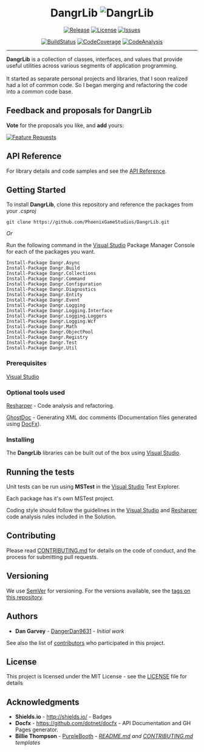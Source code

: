 
<!--
    This file Is generated using T4 Text Templates. Do Not Modify. 
    Make changes to T4 files directly.
-->



# <div style="text-align:center"> DangrLib ![DangrLib](https://raw.githubusercontent.com/PhoenixGameStudios/DangrLib/master/Images/Logo/skulllogo64.png) </div>

<div style="text-align:center">
<p>

[![Release](https://img.shields.io/github/release/PhoenixGameStudios/DangrLib.svg)](https://github.com/PhoenixGameStudios/DangrLib/releases)
[![License](https://img.shields.io/github/license/PhoenixGameStudios/DangrLib.svg)](https://github.com/PhoenixGameStudios/DangrLib/blob/master/LICENSE)
[![Issues](https://img.shields.io/github/issues-raw/PhoenixGameStudios/DangrLib.svg)](https://github.com/PhoenixGameStudios/DangrLib/issues)

</p><p>

[![BuildStatus](https://img.shields.io/appveyor/ci/PhoenixGameStudios/DangrLib.svg)](https://ci.appveyor.com/project/PhoenixGameStudios/DangrLib)
[![CodeCoverage](https://img.shields.io/codecov/c/github/PhoenixGameStudios/DangrLib.svg)](https://codecov.io/gh/PhoenixGameStudios/DangrLib)
[![CodeAnalysis](https://www.codefactor.io/repository/github/PhoenixGameStudios/DangrLib/badge)](https://www.codefactor.io/repository/github/PhoenixGameStudios/DangrLib)

</p>
</div>

---
**DangrLib** is a collection of classes, interfaces, and values that provide useful utilities across various segments of application programming.<br/><br/>It started as separate personal projects and libraries, that I soon realized had a lot of common code. So I began merging and refactoring the code into a common code base.


## Feedback and proposals for DangrLib

**Vote** for the proposals you like, and **add** yours:

[![Feature Requests](http://feathub.com/DangerDan9631/DangrLib?format=svg)](http://feathub.com/DangerDan9631/DangrLib)

## API Reference

For library details and code samples and see the [API Reference](https://phoenixgamestudios.github.io/DangrLib/).


## Getting Started

To install **DangrLib**, clone this repository and reference the packages from your _.csproj_

```
git clone https://github.com/PhoenixGameStudios/DangrLib.git
```

*Or*

Run the following command in the [Visual Studio] Package Manager Console for each of the packages you want.

```
Install-Package Dangr.Async
Install-Package Dangr.Build
Install-Package Dangr.Collections
Install-Package Dangr.Command
Install-Package Dangr.Configuration
Install-Package Dangr.Diagnostics
Install-Package Dangr.Entity
Install-Package Dangr.Event
Install-Package Dangr.Logging
Install-Package Dangr.Logging.Interface
Install-Package Dangr.Logging.Loggers
Install-Package Dangr.Logging.Wcf
Install-Package Dangr.Math
Install-Package Dangr.ObjectPool
Install-Package Dangr.Registry
Install-Package Dangr.Test
Install-Package Dangr.Util
```

### Prerequisites

[Visual Studio]

### Optional tools used

[Resharper] - Code analysis and refactoring.

[GhostDoc] - Generating XML doc comments (Documentation files generated using [DocFx]).

### Installing

The **DangrLib** libraries can be built out of the box using [Visual Studio].

## Running the tests

Unit tests can be run using **MSTest** in the [Visual Studio] Test Explorer.

Each package has it's own MSTest project.

Coding style should follow the guidelines in the [Visual Studio] and [Resharper] code analysis rules included in the Solution.

<!--
    Links
-->
[DocFx]: https://github.com/dotnet/docfx
[GhostDoc]: http://submain.com/products/ghostdoc.aspx
[Resharper]: https://www.jetbrains.com/resharper/
[Visual Studio]: https://www.visualstudio.com/

## Contributing

Please read [CONTRIBUTING.md](https://github.com/PhoenixGameStudios/DangrLib/blob/master/.github/CONTRIBUTING.md) for details on the code of conduct, and the process for submitting pull requests.

## Versioning

We use [SemVer](http://semver.org/) for versioning. For the versions available, see the [tags on this repository](https://github.com/PhoenixGameStudios/DangrLib/tags). 

## Authors

* **Dan Garvey** - [DangerDan9631](https://github.com/Dangerdan9631) - *Initial work*

See also the list of [contributors](https://github.com/PhoenixGameStudios/DangrLib/contributors) who participated in this project.

## License

This project is licensed under the MIT License - see the [LICENSE](https://github.com/PhoenixGameStudios/DangrLib/blob/master/LICENSE) file for details

## Acknowledgments

* **Shields.io** - http://shields.io/ - Badges
* **Docfx** - https://github.com/dotnet/docfx - API Documentation and GH Pages generator.
* **Billie Thompson** - [PurpleBooth](https://github.com/PurpleBooth) - *[README.md](https://gist.github.com/PurpleBooth/109311bb0361f32d87a2) and [CONTRIBUTING.md](https://gist.github.com/PurpleBooth/b24679402957c63ec426) templates*
